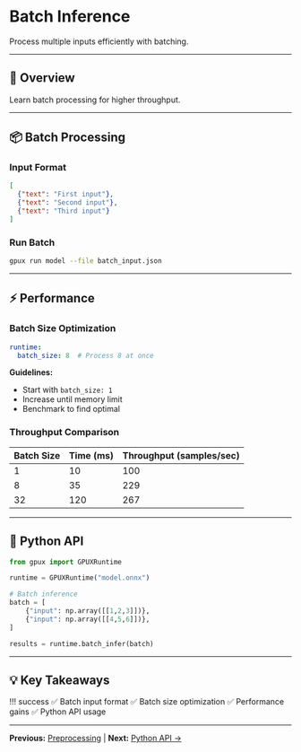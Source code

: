 # Batch Inference

Process multiple inputs efficiently with batching.

---

## 🎯 Overview

Learn batch processing for higher throughput.

---

## 📦 Batch Processing

### Input Format

```json
[
  {"text": "First input"},
  {"text": "Second input"},
  {"text": "Third input"}
]
```

### Run Batch

```bash
gpux run model --file batch_input.json
```

---

## ⚡ Performance

### Batch Size Optimization

```yaml
runtime:
  batch_size: 8  # Process 8 at once
```

**Guidelines:**
- Start with `batch_size: 1`
- Increase until memory limit
- Benchmark to find optimal

### Throughput Comparison

| Batch Size | Time (ms) | Throughput (samples/sec) |
|------------|-----------|--------------------------|
| 1 | 10 | 100 |
| 8 | 35 | 229 |
| 32 | 120 | 267 |

---

## 🐍 Python API

```python
from gpux import GPUXRuntime

runtime = GPUXRuntime("model.onnx")

# Batch inference
batch = [
    {"input": np.array([[1,2,3]])},
    {"input": np.array([[4,5,6]])},
]

results = runtime.batch_infer(batch)
```

---

## 💡 Key Takeaways

!!! success
    ✅ Batch input format
    ✅ Batch size optimization
    ✅ Performance gains
    ✅ Python API usage

---

**Previous:** [Preprocessing](preprocessing.md) | **Next:** [Python API →](python-api.md)
